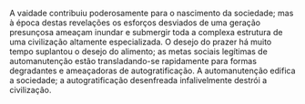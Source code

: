 ﻿A vaidade contribuiu poderosamente para o nascimento da sociedade; mas à época destas revelações os esforços desviados de uma geração presunçosa ameaçam inundar e submergir toda a complexa estrutura de uma civilização altamente especializada. O desejo do prazer há muito tempo suplantou o desejo do alimento; as metas sociais legítimas de automanutenção estão transladando-se rapidamente para formas degradantes e ameaçadoras de autogratificação. A automanutenção edifica a sociedade; a autogratificação desenfreada infalivelmente destrói a civilização.